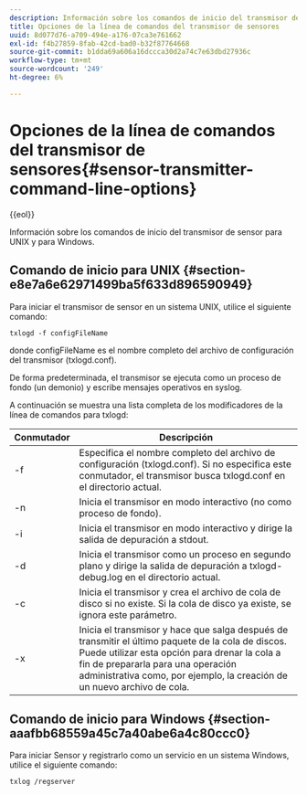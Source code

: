 ```yaml
---
description: Información sobre los comandos de inicio del transmisor de sensor para UNIX y para Windows.
title: Opciones de la línea de comandos del transmisor de sensores
uuid: 8d077d76-a709-494e-a176-07ca3e761662
exl-id: f4b27859-8fab-42cd-bad0-b32f87764668
source-git-commit: b1dda69a606a16dccca30d2a74c7e63dbd27936c
workflow-type: tm+mt
source-wordcount: '249'
ht-degree: 6%

---
```


# Opciones de la línea de comandos del transmisor de sensores{#sensor-transmitter-command-line-options}

{{eol}}

Información sobre los comandos de inicio del transmisor de sensor para UNIX y para Windows.

## Comando de inicio para UNIX {#section-e8e7a6e62971499ba5f633d896590949}

Para iniciar el transmisor de sensor en un sistema UNIX, utilice el siguiente comando:

```
txlogd -f configFileName
```

donde configFileName es el nombre completo del archivo de configuración del transmisor (txlogd.conf).

De forma predeterminada, el transmisor se ejecuta como un proceso de fondo (un demonio) y escribe mensajes operativos en syslog.

A continuación se muestra una lista completa de los modificadores de la línea de comandos para txlogd:

| Conmutador | Descripción |
|---|---|
| -f | Especifica el nombre completo del archivo de configuración (txlogd.conf). Si no especifica este conmutador, el transmisor busca txlogd.conf en el directorio actual. |
| -n | Inicia el transmisor en modo interactivo (no como proceso de fondo). |
| -i | Inicia el transmisor en modo interactivo y dirige la salida de depuración a stdout. |
| -d | Inicia el transmisor como un proceso en segundo plano y dirige la salida de depuración a txlogd-debug.log en el directorio actual. |
| -c | Inicia el transmisor y crea el archivo de cola de disco si no existe. Si la cola de disco ya existe, se ignora este parámetro. |
| -x | Inicia el transmisor y hace que salga después de transmitir el último paquete de la cola de discos. Puede utilizar esta opción para drenar la cola a fin de prepararla para una operación administrativa como, por ejemplo, la creación de un nuevo archivo de cola. |

## Comando de inicio para Windows {#section-aaafbb68559a45c7a40abe6a4c80ccc0}

Para iniciar Sensor y registrarlo como un servicio en un sistema Windows, utilice el siguiente comando:

```
txlog /regserver
```
